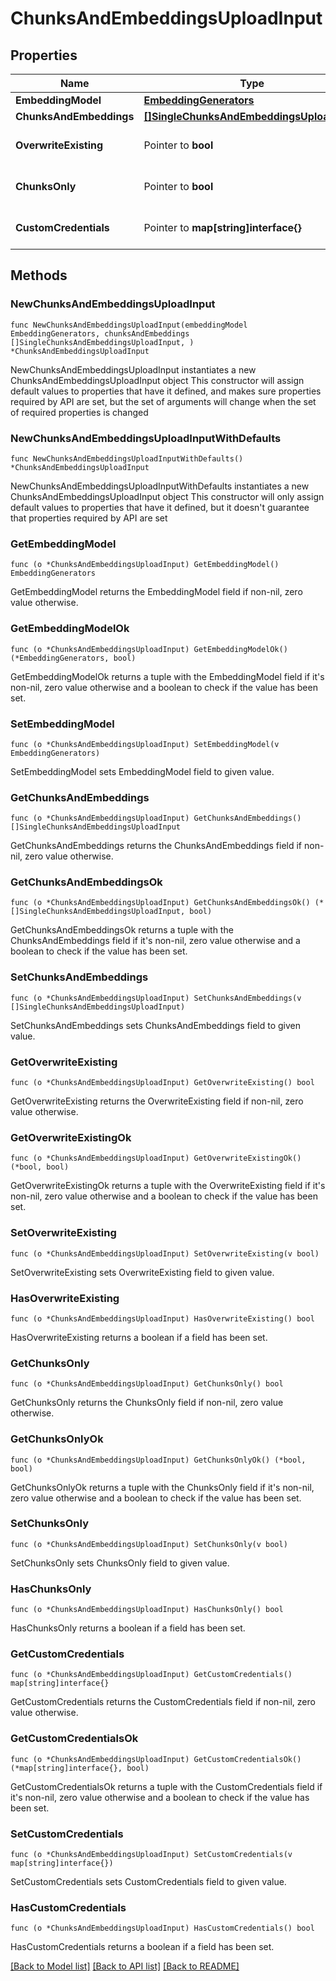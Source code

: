 # ChunksAndEmbeddingsUploadInput

## Properties

Name | Type | Description | Notes
------------ | ------------- | ------------- | -------------
**EmbeddingModel** | [**EmbeddingGenerators**](EmbeddingGenerators.md) |  | 
**ChunksAndEmbeddings** | [**[]SingleChunksAndEmbeddingsUploadInput**](SingleChunksAndEmbeddingsUploadInput.md) |  | 
**OverwriteExisting** | Pointer to **bool** |  | [optional] [default to false]
**ChunksOnly** | Pointer to **bool** |  | [optional] [default to false]
**CustomCredentials** | Pointer to **map[string]interface{}** |  | [optional] [default to {}]

## Methods

### NewChunksAndEmbeddingsUploadInput

`func NewChunksAndEmbeddingsUploadInput(embeddingModel EmbeddingGenerators, chunksAndEmbeddings []SingleChunksAndEmbeddingsUploadInput, ) *ChunksAndEmbeddingsUploadInput`

NewChunksAndEmbeddingsUploadInput instantiates a new ChunksAndEmbeddingsUploadInput object
This constructor will assign default values to properties that have it defined,
and makes sure properties required by API are set, but the set of arguments
will change when the set of required properties is changed

### NewChunksAndEmbeddingsUploadInputWithDefaults

`func NewChunksAndEmbeddingsUploadInputWithDefaults() *ChunksAndEmbeddingsUploadInput`

NewChunksAndEmbeddingsUploadInputWithDefaults instantiates a new ChunksAndEmbeddingsUploadInput object
This constructor will only assign default values to properties that have it defined,
but it doesn't guarantee that properties required by API are set

### GetEmbeddingModel

`func (o *ChunksAndEmbeddingsUploadInput) GetEmbeddingModel() EmbeddingGenerators`

GetEmbeddingModel returns the EmbeddingModel field if non-nil, zero value otherwise.

### GetEmbeddingModelOk

`func (o *ChunksAndEmbeddingsUploadInput) GetEmbeddingModelOk() (*EmbeddingGenerators, bool)`

GetEmbeddingModelOk returns a tuple with the EmbeddingModel field if it's non-nil, zero value otherwise
and a boolean to check if the value has been set.

### SetEmbeddingModel

`func (o *ChunksAndEmbeddingsUploadInput) SetEmbeddingModel(v EmbeddingGenerators)`

SetEmbeddingModel sets EmbeddingModel field to given value.


### GetChunksAndEmbeddings

`func (o *ChunksAndEmbeddingsUploadInput) GetChunksAndEmbeddings() []SingleChunksAndEmbeddingsUploadInput`

GetChunksAndEmbeddings returns the ChunksAndEmbeddings field if non-nil, zero value otherwise.

### GetChunksAndEmbeddingsOk

`func (o *ChunksAndEmbeddingsUploadInput) GetChunksAndEmbeddingsOk() (*[]SingleChunksAndEmbeddingsUploadInput, bool)`

GetChunksAndEmbeddingsOk returns a tuple with the ChunksAndEmbeddings field if it's non-nil, zero value otherwise
and a boolean to check if the value has been set.

### SetChunksAndEmbeddings

`func (o *ChunksAndEmbeddingsUploadInput) SetChunksAndEmbeddings(v []SingleChunksAndEmbeddingsUploadInput)`

SetChunksAndEmbeddings sets ChunksAndEmbeddings field to given value.


### GetOverwriteExisting

`func (o *ChunksAndEmbeddingsUploadInput) GetOverwriteExisting() bool`

GetOverwriteExisting returns the OverwriteExisting field if non-nil, zero value otherwise.

### GetOverwriteExistingOk

`func (o *ChunksAndEmbeddingsUploadInput) GetOverwriteExistingOk() (*bool, bool)`

GetOverwriteExistingOk returns a tuple with the OverwriteExisting field if it's non-nil, zero value otherwise
and a boolean to check if the value has been set.

### SetOverwriteExisting

`func (o *ChunksAndEmbeddingsUploadInput) SetOverwriteExisting(v bool)`

SetOverwriteExisting sets OverwriteExisting field to given value.

### HasOverwriteExisting

`func (o *ChunksAndEmbeddingsUploadInput) HasOverwriteExisting() bool`

HasOverwriteExisting returns a boolean if a field has been set.

### GetChunksOnly

`func (o *ChunksAndEmbeddingsUploadInput) GetChunksOnly() bool`

GetChunksOnly returns the ChunksOnly field if non-nil, zero value otherwise.

### GetChunksOnlyOk

`func (o *ChunksAndEmbeddingsUploadInput) GetChunksOnlyOk() (*bool, bool)`

GetChunksOnlyOk returns a tuple with the ChunksOnly field if it's non-nil, zero value otherwise
and a boolean to check if the value has been set.

### SetChunksOnly

`func (o *ChunksAndEmbeddingsUploadInput) SetChunksOnly(v bool)`

SetChunksOnly sets ChunksOnly field to given value.

### HasChunksOnly

`func (o *ChunksAndEmbeddingsUploadInput) HasChunksOnly() bool`

HasChunksOnly returns a boolean if a field has been set.

### GetCustomCredentials

`func (o *ChunksAndEmbeddingsUploadInput) GetCustomCredentials() map[string]interface{}`

GetCustomCredentials returns the CustomCredentials field if non-nil, zero value otherwise.

### GetCustomCredentialsOk

`func (o *ChunksAndEmbeddingsUploadInput) GetCustomCredentialsOk() (*map[string]interface{}, bool)`

GetCustomCredentialsOk returns a tuple with the CustomCredentials field if it's non-nil, zero value otherwise
and a boolean to check if the value has been set.

### SetCustomCredentials

`func (o *ChunksAndEmbeddingsUploadInput) SetCustomCredentials(v map[string]interface{})`

SetCustomCredentials sets CustomCredentials field to given value.

### HasCustomCredentials

`func (o *ChunksAndEmbeddingsUploadInput) HasCustomCredentials() bool`

HasCustomCredentials returns a boolean if a field has been set.


[[Back to Model list]](../README.md#documentation-for-models) [[Back to API list]](../README.md#documentation-for-api-endpoints) [[Back to README]](../README.md)


